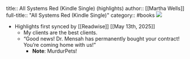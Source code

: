 title:: All Systems Red (Kindle Single) (highlights)
author:: [[Martha Wells]]
full-title:: "All Systems Red (Kindle Single)"
category:: #books
![](https://readwise-assets.s3.amazonaws.com/static/images/article2.74d541386bbf.png)

- Highlights first synced by [[Readwise]] [[May 13th, 2025]]
	- My clients are the best clients.
	- “Good news! Dr. Mensah has permanently bought your contract! You’re coming home with us!”
		- **Note**: MurdurPets!